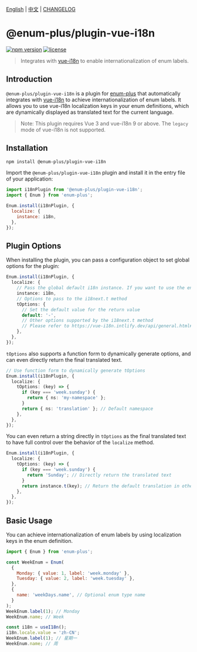 <!-- markdownlint-disable MD001 MD009 MD033 MD041 -->

[English](./README.md) | [中文](./README.zh-CN.md) | [CHANGELOG](./CHANGELOG.md)

# @enum-plus/plugin-vue-i18n

[![npm version](https://img.shields.io/npm/v/@enum-plus/plugin-vue-i18n.svg)](https://www.npmjs.com/package/@enum-plus/plugin-vue-i18n)
[![license](https://img.shields.io/npm/l/@enum-plus/plugin-vue-i18n.svg)](https://www.npmjs.com/package/@enum-plus/plugin-vue-i18n)

> Integrates with [vue-i18n](https://vue-i18n.intlify.dev) to enable internationalization of enum labels.

## Introduction

`@enum-plus/plugin-vue-i18n` is a plugin for [enum-plus](https://github.com/shijistar/enum-plus) that automatically integrates with [vue-i18n](https://vue-i18n.intlify.dev) to achieve internationalization of enum labels. It allows you to use vue-i18n localization keys in your enum definitions, which are dynamically displayed as translated text for the current language.

> Note: This plugin requires Vue 3 and vue-i18n 9 or above. The `legacy` mode of vue-i18n is not supported.

## Installation

```bash
npm install @enum-plus/plugin-vue-i18n
```

Import the `@enum-plus/plugin-vue-i18n` plugin and install it in the entry file of your application:

```js
import i18nPlugin from '@enum-plus/plugin-vue-i18n';
import { Enum } from 'enum-plus';

Enum.install(i18nPlugin, {
  localize: {
    instance: i18n,
  },
});
```

## Plugin Options

When installing the plugin, you can pass a configuration object to set global options for the plugin:

```ts
Enum.install(i18nPlugin, {
  localize: {
    // Pass the global default i18n instance. If you want to use the enum's internationalization features in a non-component environment, you must pass in this instance
    instance: i18n,
    // Options to pass to the i18next.t method
    tOptions: {
      // Set the default value for the return value
      default: '-',
      // Other options supported by the i18next.t method
      // Please refer to https://vue-i18n.intlify.dev/api/general.html#translateoptions
    },
  },
});
```

`tOptions` also supports a function form to dynamically generate options, and can even directly return the final translated text.

```ts
// Use function form to dynamically generate tOptions
Enum.install(i18nPlugin, {
  localize: {
    tOptions: (key) => {
      if (key === 'week.sunday') {
        return { ns: 'my-namespace' };
      }
      return { ns: 'translation' }; // Default namespace
    },
  },
});
```

You can even return a string directly in `tOptions` as the final translated text to have full control over the behavior of the `localize` method.

```ts
Enum.install(i18nPlugin, {
  localize: {
    tOptions: (key) => {
      if (key === 'week.sunday') {
        return 'Sunday'; // Directly return the translated text
      }
      return instance.t(key); // Return the default translation in other cases
    },
  },
});
```

## Basic Usage

You can achieve internationalization of enum labels by using localization keys in the enum definition.

```js
import { Enum } from 'enum-plus';

const WeekEnum = Enum(
  {
    Monday: { value: 1, label: 'week.monday' },
    Tuesday: { value: 2, label: 'week.tuesday' },
  },
  {
    name: 'weekDays.name', // Optional enum type name
  }
);
WeekEnum.label(1); // Monday
WeekEnum.name; // Week

const i18n = useI18n();
i18n.locale.value = 'zh-CN';
WeekEnum.label(1); // 星期一
WeekEnum.name; // 周
```

